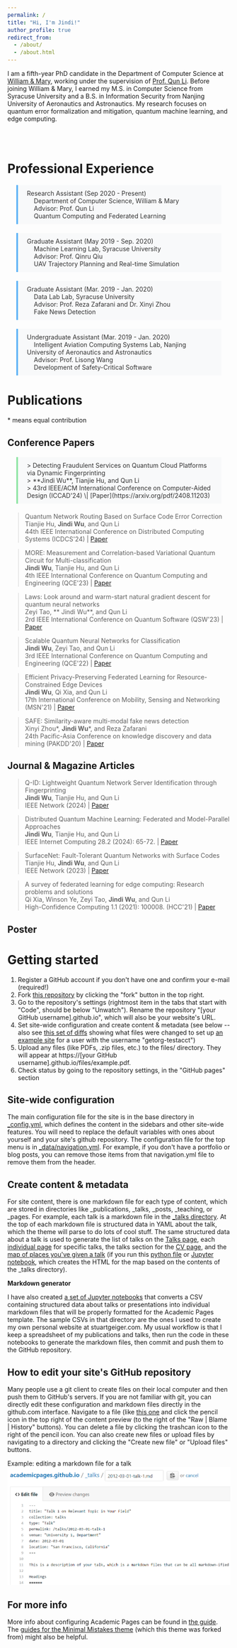 ```yaml
---
permalink: /
title: "Hi, I'm Jindi!"
author_profile: true
redirect_from: 
  - /about/
  - /about.html
---
```


I am a fifth-year PhD candidate in the Department of Computer Science at [William & Mary](https://www.wm.edu/), working under the supervision of [Prof. Qun Li](https://www.cs.wm.edu/~liqun/). Before joining William & Mary, I earned my M.S. in Computer Science from Syracuse University and a B.S. in Information Security from Nanjing University of Aeronautics and Astronautics. My research focuses on quantum error formalization and mitigation, quantum machine learning, and edge computing.

<br>
<br>

Professional Experience
======

<style>
    .blue-quote {
        border-left: 4px solid #64b5f6; /* Orange border */
        background-color: #f8f9fa; /* Light grey background */
        color: #333; /* Dark grey text color */
        padding: 10px 20px;
        margin: 20px;
    }
</style>

<blockquote class="blue-quote">
Research Assistant (Sep 2020 - Present) <br>
&nbsp; &nbsp; Department of Computer Science, William & Mary <br>
&nbsp; &nbsp; Advisor: Prof. Qun Li <br>
&nbsp; &nbsp; Quantum Computing and Federated Learning
</blockquote>

<blockquote class="blue-quote">
Graduate Assistant (May 2019 - Sep. 2020) <br>
&nbsp; &nbsp; Machine Learning Lab, Syracuse University <br>
&nbsp; &nbsp; Advisor: Prof. Qinru Qiu <br>
&nbsp; &nbsp; UAV Trajectory Planning and Real-time Simulation
</blockquote>

<blockquote class="blue-quote">
Graduate Assistant (Mar. 2019 - Jan. 2020) <br>
&nbsp; &nbsp; Data Lab Lab, Syracuse University <br>
&nbsp; &nbsp; Advisor: Prof. Reza Zafarani and Dr. Xinyi Zhou <br>
&nbsp; &nbsp; Fake News Detection
</blockquote>

<blockquote class="blue-quote">
Undergraduate Assistant (Mar. 2019 - Jan. 2020) <br>
&nbsp; &nbsp; Intelligent Aviation Computing Systems Lab, Nanjing University of Aeronautics and Astronautics <br>
&nbsp; &nbsp; Advisor: Prof. Lisong Wang <br>
&nbsp; &nbsp; Development of Safety-Critical Software
</blockquote>

Publications
======
\* means equal contribution

<style>
    .green-quote {
        border-left: 4px solid #92e6a7; /* Orange border */
        background-color: #f8f9fa; /* Light grey background */
        color: #333; /* Dark grey text color */
        padding: 10px 20px;
        margin: 20px;
    }
</style>

Conference Papers
------
<blockquote class="green-quote">
> Detecting Fraudulent Services on Quantum Cloud Platforms via Dynamic Fingerprinting <br>
> **Jindi Wu**, Tianjie Hu, and Qun Li <br> 
> 43rd IEEE/ACM International Conference on Computer-Aided Design (ICCAD'24) \| [Paper](https://arxiv.org/pdf/2408.11203)
</blockquote>

> Quantum Network Routing Based on Surface Code Error Correction <br>
>  Tianjie Hu, **Jindi Wu**, and Qun Li <br> 
> 44th IEEE International Conference on Distributed Computing Systems (ICDCS'24) \| [Paper](https://ieeexplore.ieee.org/stamp/stamp.jsp?arnumber=10631008)  

> MORE: Measurement and Correlation-based Variational Quantum Circuit for Multi-classification <br>
> **Jindi Wu**, Tianjie Hu, and Qun Li <br> 
> 4th IEEE International Conference on Quantum Computing and Engineering (QCE'23) \| [Paper](https://ieeexplore.ieee.org/stamp/stamp.jsp?arnumber=10313792)

> Laws: Look around and warm-start natural gradient descent for quantum neural networks <br>
>  Zeyi Tao, ** Jindi Wu**, and Qun Li <br> 
> 2rd IEEE International Conference on Quantum Software (QSW'23) \| [Paper](https://ieeexplore.ieee.org/stamp/stamp.jsp?arnumber=10234243)  

> Scalable Quantum Neural Networks for Classification <br>
> **Jindi Wu**, Zeyi Tao, and Qun Li <br> 
> 3rd IEEE International Conference on Quantum Computing and Engineering (QCE'22) \| [Paper](https://ieeexplore.ieee.org/stamp/stamp.jsp?arnumber=9951212)

> Efficient Privacy-Preserving Federated Learning for Resource-Constrained Edge Devices <br>
> **Jindi Wu**, Qi Xia, and Qun Li <br> 
> 17th International Conference on Mobility, Sensing and Networking (MSN'21) \| [Paper](https://par.nsf.gov/servlets/purl/10358911)

> SAFE: Similarity-aware multi-modal fake news detection <br>
> Xinyi Zhou\*, **Jindi Wu**\*, and Reza Zafarani <br> 
> 24th Pacific-Asia Conference on knowledge discovery and data mining (PAKDD'20) \| [Paper](https://www.ncbi.nlm.nih.gov/pmc/articles/PMC7206257/)






Journal & Magazine Articles
------

> Q-ID: Lightweight Quantum Network Server Identification through Fingerprinting <br>
> **Jindi Wu**, Tianjie Hu, and Qun Li <br> 
> IEEE Network (2024) \| [Paper](https://ieeexplore.ieee.org/stamp/stamp.jsp?arnumber=10530432)

> Distributed Quantum Machine Learning: Federated and Model-Parallel Approaches <br>
> **Jindi Wu**, Tianjie Hu, and Qun Li <br> 
> IEEE Internet Computing 28.2 (2024): 65-72. \| [Paper](https://ieeexplore.ieee.org/stamp/stamp.jsp?arnumber=10508212)

> SurfaceNet: Fault-Tolerant Quantum Networks with Surface Codes <br>
> Tianjie Hu, **Jindi Wu**, and Qun Li <br> 
> IEEE Network (2023) \| [Paper](https://ieeexplore.ieee.org/stamp/stamp.jsp?arnumber=10288502)

> A survey of federated learning for edge computing: Research problems and solutions <br>
> Qi Xia, Winson Ye, Zeyi Tao, **Jindi Wu**, and Qun Li <br> 
> High-Confidence Computing 1.1 (2021): 100008. (HCC'21) \| [Paper](https://www.sciencedirect.com/science/article/pii/S266729522100009X)


Poster
------


Getting started
======
1. Register a GitHub account if you don't have one and confirm your e-mail (required!)
1. Fork [this repository](https://github.com/academicpages/academicpages.github.io) by clicking the "fork" button in the top right. 
1. Go to the repository's settings (rightmost item in the tabs that start with "Code", should be below "Unwatch"). Rename the repository "[your GitHub username].github.io", which will also be your website's URL.
1. Set site-wide configuration and create content & metadata (see below -- also see [this set of diffs](http://archive.is/3TPas) showing what files were changed to set up [an example site](https://getorg-testacct.github.io) for a user with the username "getorg-testacct")
1. Upload any files (like PDFs, .zip files, etc.) to the files/ directory. They will appear at https://[your GitHub username].github.io/files/example.pdf.  
1. Check status by going to the repository settings, in the "GitHub pages" section

Site-wide configuration
------
The main configuration file for the site is in the base directory in [_config.yml](https://github.com/academicpages/academicpages.github.io/blob/master/_config.yml), which defines the content in the sidebars and other site-wide features. You will need to replace the default variables with ones about yourself and your site's github repository. The configuration file for the top menu is in [_data/navigation.yml](https://github.com/academicpages/academicpages.github.io/blob/master/_data/navigation.yml). For example, if you don't have a portfolio or blog posts, you can remove those items from that navigation.yml file to remove them from the header. 

Create content & metadata
------
For site content, there is one markdown file for each type of content, which are stored in directories like _publications, _talks, _posts, _teaching, or _pages. For example, each talk is a markdown file in the [_talks directory](https://github.com/academicpages/academicpages.github.io/tree/master/_talks). At the top of each markdown file is structured data in YAML about the talk, which the theme will parse to do lots of cool stuff. The same structured data about a talk is used to generate the list of talks on the [Talks page](https://academicpages.github.io/talks), each [individual page](https://academicpages.github.io/talks/2012-03-01-talk-1) for specific talks, the talks section for the [CV page](https://academicpages.github.io/cv), and the [map of places you've given a talk](https://academicpages.github.io/talkmap.html) (if you run this [python file](https://github.com/academicpages/academicpages.github.io/blob/master/talkmap.py) or [Jupyter notebook](https://github.com/academicpages/academicpages.github.io/blob/master/talkmap.ipynb), which creates the HTML for the map based on the contents of the _talks directory).

**Markdown generator**

I have also created [a set of Jupyter notebooks](https://github.com/academicpages/academicpages.github.io/tree/master/markdown_generator
) that converts a CSV containing structured data about talks or presentations into individual markdown files that will be properly formatted for the Academic Pages template. The sample CSVs in that directory are the ones I used to create my own personal website at stuartgeiger.com. My usual workflow is that I keep a spreadsheet of my publications and talks, then run the code in these notebooks to generate the markdown files, then commit and push them to the GitHub repository.

How to edit your site's GitHub repository
------
Many people use a git client to create files on their local computer and then push them to GitHub's servers. If you are not familiar with git, you can directly edit these configuration and markdown files directly in the github.com interface. Navigate to a file (like [this one](https://github.com/academicpages/academicpages.github.io/blob/master/_talks/2012-03-01-talk-1.md) and click the pencil icon in the top right of the content preview (to the right of the "Raw | Blame | History" buttons). You can delete a file by clicking the trashcan icon to the right of the pencil icon. You can also create new files or upload files by navigating to a directory and clicking the "Create new file" or "Upload files" buttons. 

Example: editing a markdown file for a talk
![Editing a markdown file for a talk](/images/editing-talk.png)

For more info
------
More info about configuring Academic Pages can be found in [the guide](https://academicpages.github.io/markdown/). The [guides for the Minimal Mistakes theme](https://mmistakes.github.io/minimal-mistakes/docs/configuration/) (which this theme was forked from) might also be helpful.
